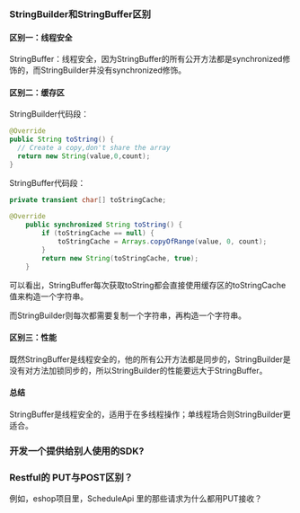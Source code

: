 ### StringBuilder和StringBuffer区别

#### 区别一：线程安全

StringBuffer：线程安全，因为StringBuffer的所有公开方法都是synchronized修饰的，而StringBuilder并没有synchronized修饰。

#### 区别二：缓存区

StringBuilder代码段：

```java
@Override
public String toString() {
  // Create a copy,don't share the array
  return new String(value,0,count);
}
```

StringBuffer代码段：

```java
private transient char[] toStringCache;
 
@Override
    public synchronized String toString() {
        if (toStringCache == null) {
            toStringCache = Arrays.copyOfRange(value, 0, count);
        }
        return new String(toStringCache, true);
    }
```

可以看出，StringBuffer每次获取toString都会直接使用缓存区的toStringCache值来构造一个字符串。

而StringBuilder则每次都需要复制一个字符串，再构造一个字符串。

#### 区别三：性能

既然StringBuffer是线程安全的，他的所有公开方法都是同步的，StringBuilder是没有对方法加锁同步的，所以StringBuilder的性能要远大于StringBuffer。

#### 总结

StringBuffer是线程安全的，适用于在多线程操作；单线程场合则StringBuilder更适合。



### 开发一个提供给别人使用的SDK?

### Restful的 PUT与POST区别？

例如，eshop项目里，ScheduleApi 里的那些请求为什么都用PUT接收？